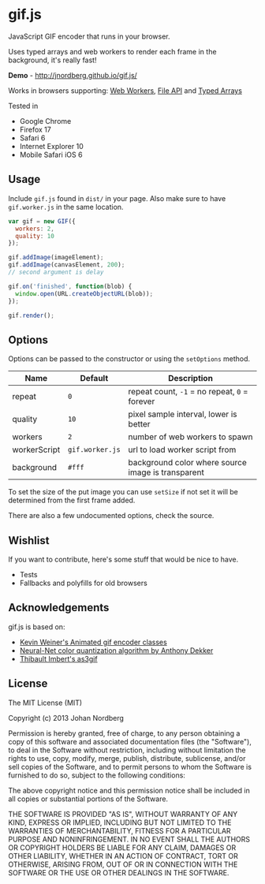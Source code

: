
# gif.js

JavaScript GIF encoder that runs in your browser.

Uses typed arrays and web workers to render each frame in the background, it's really fast!

**Demo** - http://jnordberg.github.io/gif.js/

Works in browsers supporting: [Web Workers](http://www.w3.org/TR/workers/), [File API](http://www.w3.org/TR/FileAPI/) and [Typed Arrays](https://www.khronos.org/registry/typedarray/specs/latest/)

Tested in
  * Google Chrome
  * Firefox 17
  * Safari 6
  * Internet Explorer 10
  * Mobile Safari iOS 6

## Usage

Include `gif.js` found in `dist/` in your page. Also make sure to have `gif.worker.js` in the same location.

```javascript
var gif = new GIF({
  workers: 2,
  quality: 10
});

gif.addImage(imageElement);
gif.addImage(canvasElement, 200);
// second argument is delay

gif.on('finished', function(blob) {
  window.open(URL.createObjectURL(blob));
});

gif.render();
```

## Options

Options can be passed to the constructor or using the `setOptions` method.

| Name         | Default         | Description                                        |
| -------------|-----------------|----------------------------------------------------|
| repeat       | `0`             | repeat count, `-1` = no repeat, `0` = forever      |
| quality      | `10`            | pixel sample interval, lower is better             |
| workers      | `2`             | number of web workers to spawn                     |
| workerScript | `gif.worker.js` | url to load worker script from                     |
| background   | `#fff`          | background color where source image is transparent |

To set the size of the put image you can use `setSize` if not set it will be determined from the
first frame added.

There are also a few undocumented options, check the source.

## Wishlist

If you want to contribute, here's some stuff that would be nice to have.

 * Tests
 * Fallbacks and polyfills for old browsers

## Acknowledgements

gif.js is based on:

 * [Kevin Weiner's Animated gif encoder classes](http://www.fmsware.com/stuff/gif.html)
 * [Neural-Net color quantization algorithm by Anthony Dekker](http://members.ozemail.com.au/~dekker/NEUQUANT.HTML)
 * [Thibault Imbert's as3gif](https://code.google.com/p/as3gif/)

## License

The MIT License (MIT)

Copyright (c) 2013 Johan Nordberg

Permission is hereby granted, free of charge, to any person obtaining a copy
of this software and associated documentation files (the "Software"), to deal
in the Software without restriction, including without limitation the rights
to use, copy, modify, merge, publish, distribute, sublicense, and/or sell
copies of the Software, and to permit persons to whom the Software is
furnished to do so, subject to the following conditions:

The above copyright notice and this permission notice shall be included in
all copies or substantial portions of the Software.

THE SOFTWARE IS PROVIDED "AS IS", WITHOUT WARRANTY OF ANY KIND, EXPRESS OR
IMPLIED, INCLUDING BUT NOT LIMITED TO THE WARRANTIES OF MERCHANTABILITY,
FITNESS FOR A PARTICULAR PURPOSE AND NONINFRINGEMENT. IN NO EVENT SHALL THE
AUTHORS OR COPYRIGHT HOLDERS BE LIABLE FOR ANY CLAIM, DAMAGES OR OTHER
LIABILITY, WHETHER IN AN ACTION OF CONTRACT, TORT OR OTHERWISE, ARISING FROM,
OUT OF OR IN CONNECTION WITH THE SOFTWARE OR THE USE OR OTHER DEALINGS IN
THE SOFTWARE.
